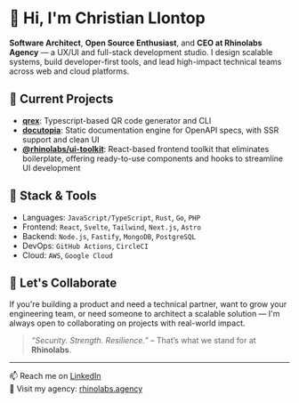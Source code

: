 # 👋 Hi, I'm Christian Llontop

**Software Architect**, **Open Source Enthusiast**, and **CEO at Rhinolabs Agency** — a UX/UI and full-stack development studio. I design scalable systems, build developer-first tools, and lead high-impact technical teams across web and cloud platforms.

## 🚀 Current Projects

- **[qrex](https://github.com/chrisllontop/qrex)**: Typescript-based QR code generator and CLI  
- **[docutopia](https://github.com/chrisllontop/docutopia)**: Static documentation engine for OpenAPI specs, with SSR support and clean UI  
- **[@rhinolabs/ui-toolkit](https://github.com/rhinolabs/ui-toolkit)**: React-based frontend toolkit that eliminates boilerplate, offering ready-to-use components and hooks to streamline UI development  

## 🧩 Stack & Tools

- Languages: `JavaScript/TypeScript`, `Rust`, `Go`, `PHP`  
- Frontend: `React`, `Svelte`, `Tailwind`, `Next.js`, `Astro`  
- Backend: `Node.js`, `Fastify`, `MongoDB`, `PostgreSQL`  
- DevOps: `GitHub Actions`, `CircleCI`
- Cloud: `AWS`, `Google Cloud`

## 🤝 Let's Collaborate

If you're building a product and need a technical partner, want to grow your engineering team, or need someone to architect a scalable solution — I'm always open to collaborating on projects with real-world impact.

> _“Security. Strength. Resilience.”_ – That’s what we stand for at **Rhinolabs**.

---

📫 Reach me on [LinkedIn](https://www.linkedin.com/in/chrisllontop/)  
🧠 Visit my agency: [rhinolabs.agency](https://rhinolabs.agency)
